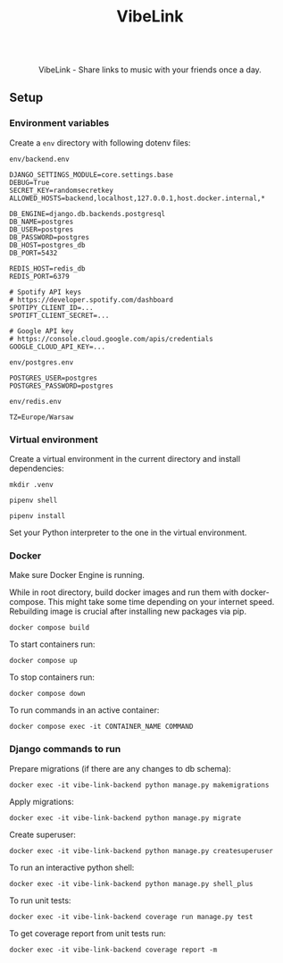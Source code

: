 <div align="center" style="padding-bottom: 20px;">
    <h1>VibeLink</h1>
    <img src="https://img.shields.io/badge/Python-14354C?style=for-the-badge&logo=python&logoColor=white" alt=""/>
    <img src="https://img.shields.io/badge/Django-092E20?style=for-the-badge&logo=django&logoColor=white" alt=""/>
    <img src="https://img.shields.io/badge/Celery-8C9A41?&style=for-the-badge&logo=celery&logoColor=white" alt=""/>
    <img src="https://img.shields.io/badge/PostgreSQL-316192?style=for-the-badge&logo=postgresql&logoColor=white" alt=""/>
    <img src="https://img.shields.io/badge/Redis-%23DD0031.svg?&style=for-the-badge&logo=redis&logoColor=white" alt=""/>
    <img src="https://img.shields.io/badge/Docker-008FCC?style=for-the-badge&logo=docker&logoColor=white" alt=""/>
    <img src="https://img.shields.io/badge/Railway-%23000000.svg?&style=for-the-badge&logo=railway&logoColor=white" alt=""/>
</div>

<p align="center">VibeLink - Share links to music with your friends once a day.</p>

## Setup

### Environment variables

Create a `env` directory with following dotenv files:

`env/backend.env`

```dotenv
DJANGO_SETTINGS_MODULE=core.settings.base
DEBUG=True
SECRET_KEY=randomsecretkey
ALLOWED_HOSTS=backend,localhost,127.0.0.1,host.docker.internal,*

DB_ENGINE=django.db.backends.postgresql
DB_NAME=postgres
DB_USER=postgres
DB_PASSWORD=postgres
DB_HOST=postgres_db
DB_PORT=5432

REDIS_HOST=redis_db
REDIS_PORT=6379

# Spotify API keys
# https://developer.spotify.com/dashboard
SPOTIPY_CLIENT_ID=...
SPOTIFT_CLIENT_SECRET=...

# Google API key
# https://console.cloud.google.com/apis/credentials
GOOGLE_CLOUD_API_KEY=...
```

`env/postgres.env`

```dotenv
POSTGRES_USER=postgres
POSTGRES_PASSWORD=postgres
```

`env/redis.env`

```dotenv
TZ=Europe/Warsaw
```

### Virtual environment

Create a virtual environment in the current directory and install dependencies:

```shell script
mkdir .venv

pipenv shell

pipenv install
```

Set your Python interpreter to the one in the virtual environment.

### Docker

Make sure Docker Engine is running.

While in root directory, build docker images and run them with docker-compose. This might take some time depending on
your internet speed.
Rebuilding image is crucial after installing new packages via pip.

```shell
docker compose build
```

To start containers run:

```shell
docker compose up
```

To stop containers run:

```shell
docker compose down
```

To run commands in an active container:

```shell
docker compose exec -it CONTAINER_NAME COMMAND
```

### Django commands to run

Prepare migrations (if there are any changes to db schema):

```shell
docker exec -it vibe-link-backend python manage.py makemigrations
```

Apply migrations:

```shell
docker exec -it vibe-link-backend python manage.py migrate
```

Create superuser:

```shell
docker exec -it vibe-link-backend python manage.py createsuperuser
```

To run an interactive python shell:

```shell
docker exec -it vibe-link-backend python manage.py shell_plus
```

To run unit tests:

```shell
docker exec -it vibe-link-backend coverage run manage.py test
```

To get coverage report from unit tests run:

```shell
docker exec -it vibe-link-backend coverage report -m
```
